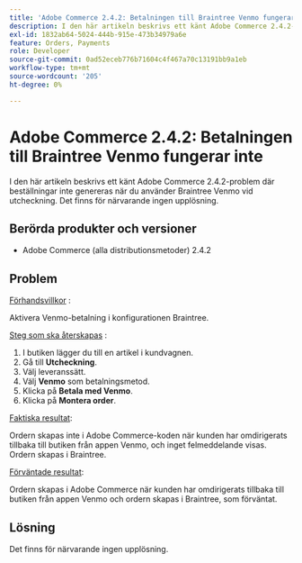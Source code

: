 ```yaml
---
title: 'Adobe Commerce 2.4.2: Betalningen till Braintree Venmo fungerar inte'
description: I den här artikeln beskrivs ett känt Adobe Commerce 2.4.2-problem där beställningar inte genereras när du använder Braintree Venmo vid utcheckning. Det finns för närvarande ingen upplösning.
exl-id: 1832ab64-5024-444b-915e-473b34979a6e
feature: Orders, Payments
role: Developer
source-git-commit: 0ad52eceb776b71604c4f467a70c13191bb9a1eb
workflow-type: tm+mt
source-wordcount: '205'
ht-degree: 0%

---
```


# Adobe Commerce 2.4.2: Betalningen till Braintree Venmo fungerar inte

I den här artikeln beskrivs ett känt Adobe Commerce 2.4.2-problem där beställningar inte genereras när du använder Braintree Venmo vid utcheckning. Det finns för närvarande ingen upplösning.

## Berörda produkter och versioner

* Adobe Commerce (alla distributionsmetoder) 2.4.2

## Problem

<u>Förhandsvillkor</u> :

Aktivera Venmo-betalning i konfigurationen Braintree.

<u>Steg som ska återskapas</u> :

1. I butiken lägger du till en artikel i kundvagnen.
1. Gå till **Utcheckning**.
1. Välj leveranssätt.
1. Välj **Venmo** som betalningsmetod.
1. Klicka på **Betala med Venmo**.
1. Klicka på **Montera order**.

<u>Faktiska resultat</u>:

Ordern skapas inte i Adobe Commerce-koden när kunden har omdirigerats tillbaka till butiken från appen Venmo, och inget felmeddelande visas. Ordern skapas i Braintree.

<u>Förväntade resultat</u>:

Ordern skapas i Adobe Commerce när kunden har omdirigerats tillbaka till butiken från appen Venmo och ordern skapas i Braintree, som förväntat.

## Lösning

Det finns för närvarande ingen upplösning.
